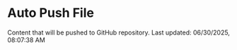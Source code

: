 # Auto Push File

Content that will be pushed to GitHub repository.
Last updated: 06/30/2025, 08:07:38 AM